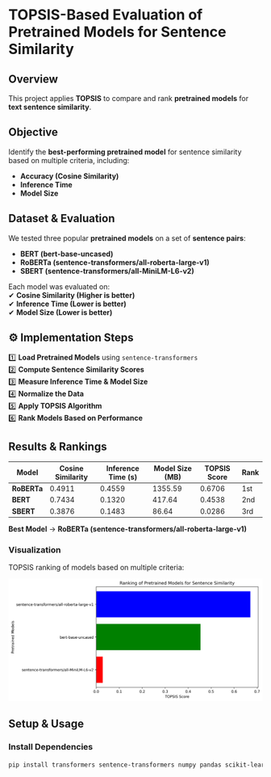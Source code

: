 # TOPSIS-Based Evaluation of Pretrained Models for Sentence Similarity  

## Overview  
This project applies **TOPSIS** to compare and rank **pretrained models** for **text sentence similarity**.  

## Objective  
Identify the **best-performing pretrained model** for sentence similarity based on multiple criteria, including:  
- **Accuracy (Cosine Similarity)**  
- **Inference Time**  
- **Model Size**  

## Dataset & Evaluation  
We tested three popular **pretrained models** on a set of **sentence pairs**:  
- **BERT (bert-base-uncased)**  
- **RoBERTa (sentence-transformers/all-roberta-large-v1)**  
- **SBERT (sentence-transformers/all-MiniLM-L6-v2)**  

Each model was evaluated on:  
✔ **Cosine Similarity (Higher is better)**  
✔ **Inference Time (Lower is better)**  
✔ **Model Size (Lower is better)**  

## ⚙️ Implementation Steps  
1️⃣ **Load Pretrained Models** using `sentence-transformers`  
2️⃣ **Compute Sentence Similarity Scores**  
3️⃣ **Measure Inference Time & Model Size**  
4️⃣ **Normalize the Data**  
5️⃣ **Apply TOPSIS Algorithm**  
6️⃣ **Rank Models Based on Performance**  

## Results & Rankings  

| Model | Cosine Similarity | Inference Time (s) | Model Size (MB) | TOPSIS Score | Rank |
|-------|------------------|------------------|--------------|-------------|------|
| **RoBERTa** | 0.4911 | 0.4559 | 1355.59 | 0.6706 | 1st |
| **BERT** | 0.7434 | 0.1320 | 417.64 | 0.4538 | 2nd |
| **SBERT** | 0.3876 | 0.1483 | 86.64 | 0.0286 | 3rd |

**Best Model** → **RoBERTa (sentence-transformers/all-roberta-large-v1)**  

### **Visualization**  
TOPSIS ranking of models based on multiple criteria:  

![TOPSIS Ranking](Topsis_Ranking.png)  

##  Setup & Usage  

###  **Install Dependencies**  
```bash
pip install transformers sentence-transformers numpy pandas scikit-learn matplotlib
